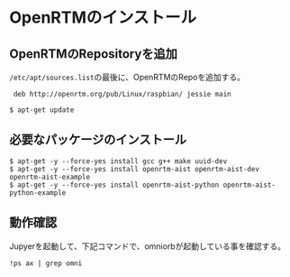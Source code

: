 # OpenRTMのインストール

## OpenRTMのRepositoryを追加

`/etc/apt/sources.list`の最後に、OpenRTMのRepoを追加する。

```shell
 deb http://openrtm.org/pub/Linux/raspbian/ jessie main
```

```shell
$ apt-get update
```

## 必要なパッケージのインストール

```
$ apt-get -y --force-yes install gcc g++ make uuid-dev
$ apt-get -y --force-yes install openrtm-aist openrtm-aist-dev openrtm-aist-example
$ apt-get -y --force-yes install openrtm-aist-python openrtm-aist-python-example
```

## 動作確認

Jupyerを起動して、下記コマンドで、omniorbが起動している事を確認する。

```
!ps ax | grep omni 
```

